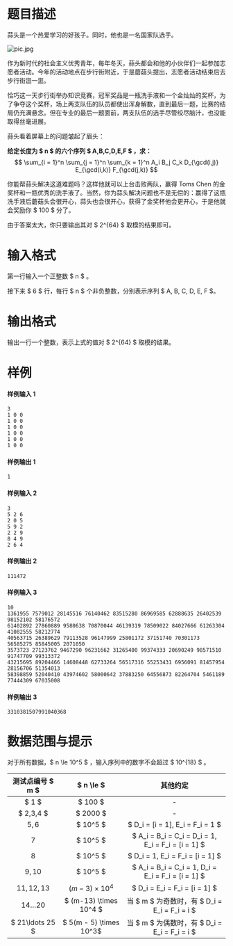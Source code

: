 
# 题目描述

蒜头是一个热爱学习的好孩子。同时，他也是一名国家队选手。

<img src="source/loj/2476/img/aHR0cHM6Ly9pLmxvbGkubmV0LzIwMTgvMDQvMDcvNWFjODRhNzYwODU0MC5qcGc=.jpg" alt="pic.jpg" title="pic.jpg" />

作为新时代的社会主义优秀青年，每年冬天，蒜头都会和他的小伙伴们一起参加志愿者活动。今年的活动地点在步行街附近，于是蘑菇头提出，志愿者活动结束后去步行街逛一逛。

恰巧这一天步行街举办知识竞赛，冠军奖品是一瓶洗手液和一个金灿灿的奖杯，为了争夺这个奖杯，场上两支队伍的队员都使出浑身解数，直到最后一题，比赛的结局仍充满悬念。但在专业的最后一题面前，两支队伍的选手尽管绞尽脑汁，也没能取得丝毫进展。

蒜头看着屏幕上的问题皱起了眉头：

**给定长度为 $ n $ 的六个序列 $ A,B,C,D,E,F $ ，求：**
​    
$$ \sum_{i = 1}^n \sum_{j = 1}^n \sum_{k = 1}^n A_i B_j C_k D_{\gcd(i,j)} E_{\gcd(i,k)} F_{\gcd(j,k)} $$ 

你能帮蒜头解决这道难题吗？这样他就可以上台击败两队，赢得 Toms Chen 的金奖杯和一瓶优秀的洗手液了。当然，你为蒜头解决问题也不是无偿的：赢得了这瓶洗手液后蘑菇头会很开心，蒜头也会很开心，获得了金奖杯他会更开心，于是他就会奖励你 $ 100 $ 分了。

由于答案太大，你只要输出其对 $ 2^{64} $ 取模的结果即可。


# 输入格式

第一行输入一个正整数 $ n $ 。

接下来 $ 6 $ 行，每行 $ n $ 个非负整数，分别表示序列 $ A, B, C, D, E, F $。


# 输出格式

输出一行一个整数，表示上式的值对 $ 2^{64} $ 取模的结果。


# 样例

#### 样例输入 1

```plain
3
1 0 0
1 0 0
1 0 0
1 0 0
1 0 0
1 0 0
```
#### 样例输出 1

```plain
1
```

#### 样例输入 2

```plain
3
5 2 6
2 0 5
5 9 2
2 2 9
8 4 9
2 6 4
```

#### 样例输出 2

```plain
111472
```

#### 样例输入 3

```plain
10
1361955 7579012 28145516 76140462 83515280 86969585 62888635 26402539 98152102 58176572
61402892 27860889 9580638 70870044 46139319 78509022 84027666 61263304 41082555 58212774
40563715 26389629 79113528 96147999 25801172 37151740 70301173 56585275 85845005 2071050
3573723 27123762 9467290 96231662 31265400 99374333 20690249 98571510 91747709 99313372
43215695 89204466 14608448 62733264 56517316 55253431 6956091 81457954 28156706 51354013
58398859 52040410 43974602 58000642 37883250 64556873 82264704 5461189 77444309 67035008
```

#### 样例输出 3

```plain
3310381507991040368
```


# 数据范围与提示

对于所有数据，$ n \le 10^5 $ ，输入序列中的数字不会超过 $ 10^{18} $ 。

|   测试点编号 $ m $   |       $ n \le  $        |                   其他约定                   |
| :-------------: | :---------------------: | :--------------------------------------: |
|      $ 1 $      |         $ 100 $         |                    -                     |
|    $ 2,3,4 $    |        $ 2000 $         |                    -                     |
|      $5,6$      |        $ 10^5 $         |     $ D_i = [i = 1], E_i = F_i = 1 $     |
|       $7$       |        $ 10^5 $         | $ A_i = B_i = C_i = D_i = 1, E_i = F_i = [i = 1] $ |
|       $8$       |        $ 10^5 $         |     $ D_i = 1, E_i = F_i = [i = 1] $     |
|     $9,10$      |        $ 10^5 $         | $ A_i = B_i = C_i = 1, D_i = E_i = F_i = [i = 1] $ |
|   $11,12,13$    |  $(m - 3) \times 10^4$  |      $ D_i = E_i = F_i = [i = 1] $       |
| $14 \ldots 20$  | $ (m-13) \times 10^4 $  |  当 $ m $ 为奇数时，有 $ D_i = E_i = F_i = i $  |
| $ 21\ldots 25 $ | $ 5(m - 5) \times 10^3$ |  当 $ m $ 为偶数时，有 $ D_i = E_i = F_i = i $  |

